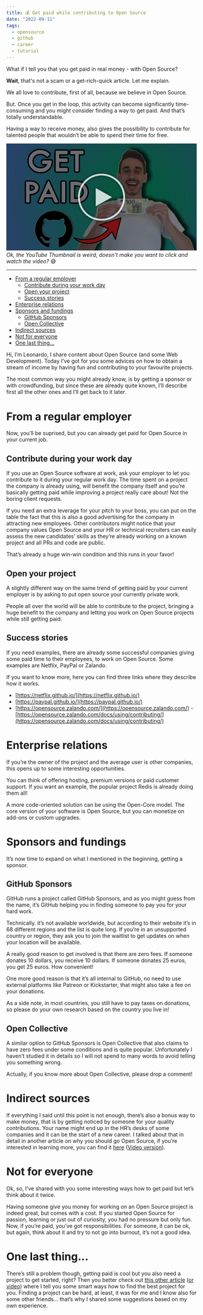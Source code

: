 ```yaml
---
title: 💰 Get paid while contributing to Open Source
date: "2022-09-11"
tags:
  - opensource
  - github
  - career
  - tutorial
---
```


What if I tell you that you get paid in real money - with Open Source?

**Wait**, that's not a scam or a get-rich-quick article. Let me explain.

We all love to contribute, first of all, because we believe in Open Source.

But. Once you get in the loop, this activity can become significantly time-consuming and you might consider finding a way to get paid. And that’s totally understandable.

Having a way to receive money, also gives the possibility to contribute for talented people that wouldn’t be able to spend their time for free.

[![Click here for the YouTube video!](preview.jpeg)](https://youtu.be/EQQgMnzsURk)
_Ok, the YouTube Thumbnail is weird, doesn't make you want to click and watch the video?_ 😅

---

- [From a regular employer](#from-a-regular-employer)
  - [Contribute during your work day](#contribute-during-your-work-day)
  - [Open your project](#open-your-project)
  - [Success stories](#success-stories)
- [Enterprise relations](#enterprise-relations)
- [Sponsors and fundings](#sponsors-and-fundings)
  - [GitHub Sponsors](#github-sponsors)
  - [Open Collective](#open-collective)
- [Indirect sources](#indirect-sources)
- [Not for everyone](#not-for-everyone)
- [One last thing...](#one-last-thing)

Hi, I’m Leonardo, I share content about Open Source (and some Web Development). Today I’ve got for you some advices on how to obtain a stream of income by having fun and contributing to your favourite projects.

The most common way you might already know, is by getting a sponsor or with crowdfunding, but since these are already quite known, I’ll describe first all the other ones and I’ll get back to it later.

# From a regular employer

Now, you’ll be suprised, but you can already get paid for Open Source in your current job.

## Contribute during your work day

If you use an Open Source software at work, ask your employer to let you contribute to it during your regular work day. The time spent on a project the company is already using, will benefit the company itself and you’re basically getting paid while improving a project really care about! Not the boring client requests.

If you need an extra leverage for your pitch to your boss, you can put on the table the fact that this is also a good advertising for the company in attracting new employees. Other contributors might notice that your company values Open Source and your HR or technical recruiters can easily assess the new candidates’ skills as they’re already working on a known project and all PRs and code are public.

That’s already a huge win-win condition and this runs in your favor!

## Open your project

A slightly different way on the same trend of getting paid by your current employer is by asking to put open source your currently private work.

People all over the world will be able to contribute to the project, bringing a huge benefit to the company and letting you work on Open Source projects while still getting paid.

## Success stories

If you need examples, there are already some successful companies giving some paid time to their employees, to work on Open Source. Some examples are Netflix, PayPal or Zalando.

If you want to know more, here you can find three links where they describe how it works.

- [https://netflix.github.io/](https://netflix.github.io/)
- [https://paypal.github.io/](https://paypal.github.io/)
- [https://opensource.zalando.com/](https://opensource.zalando.com/) - [https://opensource.zalando.com/docs/using/contributing/](https://opensource.zalando.com/docs/using/contributing/)

# Enterprise relations

If you’re the owner of the project and the average user is other companies, this opens up to some interesting opportunities.

You can think of offering hosting, premium versions or paid customer support. If you want an example, the popular project Redis is already doing them all!

A more code-oriented solution can be using the Open-Core model. The core version of your software is Open Source, but you can monetize on add-ons or custom upgrades.

# Sponsors and fundings

It’s now time to expand on what I mentioned in the beginning, getting a sponsor.

## GitHub Sponsors

GitHub runs a project called GitHub Sponsors, and as you might guess from the name, it’s GitHub helping you in finding someone to pay you for your hard work.

Technically. it’s not available worldwide, but according to their website it’s in 68 different regions and the list is quite long. If you’re in an unsupported country or region, they ask you to join the waitlist to get updates on when your location will be available.

A really good reason to get involved is that there are zero fees. If someone donates 10 dollars, you receive 10 dollars. If someone donates 25 euros, you get 25 euros. How convenient!

One more good reason is that it’s all internal to GitHub, no need to use external platforms like Patreon or Kickstarter, that might also take a fee on your donations.

As a side note, in most countries, you still have to pay taxes on donations, so please do your own research based on the country you live in!

## Open Collective

A similar option to GitHub Sponsors is Open Collective that also claims to have zero fees under some conditions and is quite popular. Unfortunately I haven’t studied it in details so I will not spend to many words to avoid telling you something wrong.

Actually, if you know more about Open Collective, please drop a comment!

# Indirect sources

If everything I said until this point is not enough, there’s also a bonus way to make money, that is by getting noticed by someone for your quality contributions. Your name might end up in the HR’s desks of some companies and it can be the start of a new career. I talked about that in detail in another article on why you should go Open Source, if you’re interested in learning more, you can find it [here](https://dev.to/balastrong/8-reasons-why-you-should-contribute-to-open-source-today-1gn) ([Video version](https://youtu.be/uquIcISFtwg)).

# Not for everyone

Ok, so, I’ve shared with you some interesting ways how to get paid but let’s think about it twice.

Having someone give you money for working on an Open Source project is indeed great, but comes with a cost. If you started Open Source for passion, learning or just out of curiosity, you had no pressure but only fun. Now, if you’re paid, you’ve got responsibilities. For someone, it can be ok, but again, think about it and try to not go into burnout, it’s not a good idea.

# One last thing...

There’s still a problem though, getting paid is cool but you also need a project to get started, right? Then you better check out [this other article](https://dev.to/this-is-learning/how-to-find-an-open-source-project-to-contribute-to-3093) ([or video](https://youtu.be/yfopPq4354o)) where I tell you some smart ways how to find the best project for you. Finding a project can be hard, at least, it was for me and I know also for some other friends… that’s why I shared some suggestions based on my own experience.
